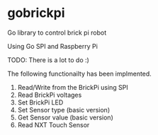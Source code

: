 # gobrickpi
Go library to control brick pi robot

Using Go SPI and Raspberry Pi

TODO: There is a lot to do :)

The following functionailty has been implmented.

1. Read/Write from the BrickPi using SPI
2. Read BrickPi voltages
3. Set BrickPi LED
4. Set Sensor type (basic version)
5. Get Sensor value (basic version)
6. Read NXT Touch Sensor
